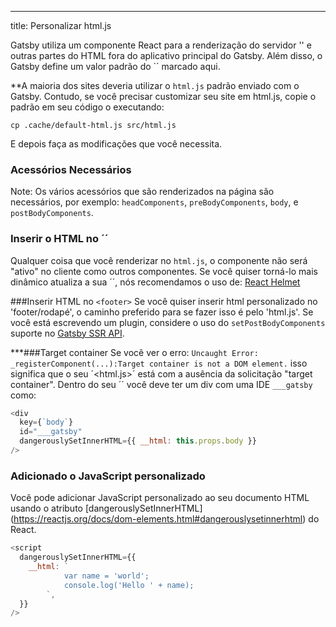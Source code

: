---
title: Personalizar html.js

Gatsby utiliza um componente React para a renderização do servidor '<head>' e outras partes do HTML fora do aplicativo principal do Gatsby. Além disso, o Gatsby define um valor padrão do ´<noscript>´ marcado aqui.

**A maioria dos sites deveria utilizar o `html.js` padrão enviado com o Gatsby. Contudo, se você precisar customizar seu site em html.js, copie o padrão em seu código o executando:

```shell
cp .cache/default-html.js src/html.js
```
E depois faça as modificações que você necessita.

### Acessórios Necessários
Note: Os vários acessórios que são renderizados na página são necessários, por exemplo: 
`headComponents`, `preBodyComponents`, `body`, e `postBodyComponents`. 

### Inserir o HTML no ´<head>´
Qualquer coisa que você renderizar no `html.js`, o componente não será "ativo" no cliente como outros componentes. Se
você quiser torná-lo mais dinâmico atualiza a sua ´<head>´, nós recomendamos o uso de: 
[React Helmet](/packages/gatsby-plugin-react-helmet/)

###Inserir HTML no `<footer>`
Se você quiser inserir html personalizado no 'footer/rodapé', o caminho preferido para se fazer isso é pelo 'html.js'. Se você está escrevendo um plugin, considere o uso do  `setPostBodyComponents` suporte no [Gatsby SSR API](/docs/ssr-apis/).

***###Target container 
Se você ver o erro: `Uncaught Error: _registerComponent(...):Target container is not a DOM element.` isso significa que o seu ´<html.js>´ está com a ausência da solicitação "target container". Dentro do seu ´<body>´ você deve ter um div com uma IDE `___gatsby` como:
```jsx:title=src/html.js
<div
  key={`body`}
  id="___gatsby"
  dangerouslySetInnerHTML={{ __html: this.props.body }}
/>
```
### Adicionado o JavaScript personalizado
Você pode adicionar JavaScript personalizado ao seu documento HTML usando o atributo [dangerouslySetInnerHTML] (https://reactjs.org/docs/dom-elements.html#dangerouslysetinnerhtml) do React.

```jsx:title=src/html.js
<script
  dangerouslySetInnerHTML={{
    __html: `
            var name = 'world';
            console.log('Hello ' + name);
        `,
  }}
/>
```
